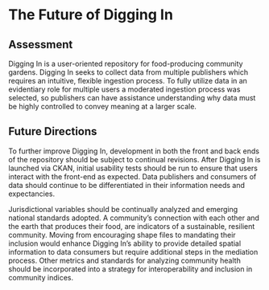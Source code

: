 # The Future of Digging In

## Assessment

Digging In is a user-oriented repository for food-producing community gardens. Digging In seeks to collect data from multiple publishers which requires an intuitive, flexible ingestion process. To fully utilize data in an evidentiary role for multiple users a moderated ingestion process was selected, so publishers can have assistance understanding why data must be highly controlled to convey meaning at a larger scale.

## **Future Directions**

To further improve Digging In, development in both the front and back ends of the repository should be subject to continual revisions. After Digging In is launched via CKAN, initial usability tests should be run to ensure that users interact with the front-end as expected. Data publishers and consumers of data should continue to be differentiated in their information needs and expectancies.

Jurisdictional variables should be continually analyzed and emerging national standards adopted. A community’s connection with each other and the earth that produces their food, are indicators of a sustainable, resilient community. Moving from encouraging shape files to mandating their inclusion would enhance Digging In’s ability to provide detailed spatial information to data consumers but require additional steps in the mediation process. Other metrics and standards for analyzing community health should be incorporated into a strategy for interoperability and inclusion in community indices.

